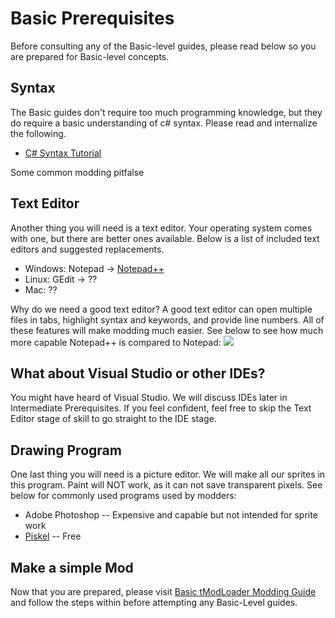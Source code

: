 # Basic Prerequisites
Before consulting any of the Basic-level guides, please read below so you are prepared for Basic-level concepts. 

## Syntax
The Basic guides don't require too much programming knowledge, but they do require a basic understanding of c# syntax. Please read and internalize the following.
* [C# Syntax Tutorial](https://www.tutorialspoint.com/csharp/csharp_basic_syntax.htm)

Some common modding pitfalse

## Text Editor
Another thing you will need is a text editor. Your operating system comes with one, but there are better ones available. Below is a list of included text editors and suggested replacements. 
* Windows: Notepad -> [Notepad++](https://notepad-plus-plus.org/)
* Linux: GEdit -> ??
* Mac: ??

Why do we need a good text editor? A good text editor can open multiple files in tabs, highlight syntax and keywords, and provide line numbers. All of these features will make modding much easier. See below to see how much more capable Notepad++ is compared to Notepad:
![](http://i.imgur.com/sViDiZ2.png)

## What about Visual Studio or other IDEs?
You might have heard of Visual Studio. We will discuss IDEs later in Intermediate Prerequisites. If you feel confident, feel free to skip the Text Editor stage of skill to go straight to the IDE stage.

## Drawing Program
One last thing you will need is a picture editor. We will make all our sprites in this program. Paint will NOT work, as it can not save transparent pixels. See below for commonly used programs used by modders:
* Adobe Photoshop -- Expensive and capable but not intended for sprite work
* [Piskel](http://www.piskelapp.com/) -- Free

## Make a simple Mod
Now that you are prepared, please visit [Basic tModLoader Modding Guide](https://github.com/bluemagic123/tModLoader/wiki/Basic-tModLoader-Modding-Guide) and follow the steps within before attempting any Basic-Level guides.